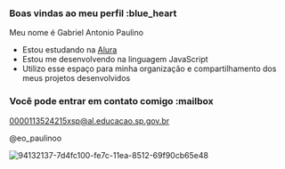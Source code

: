 ### Boas vindas ao meu perfil :blue_heart

Meu nome é Gabriel Antonio Paulino

- Estou estudando na [Alura](https://www.alura.com.br)
- Estou me desenvolvendo na linguagem JavaScript
- Utilizo esse espaço para minha organização e compartilhamento dos meus projetos desenvolvidos

### Você pode entrar em contato comigo :mailbox

0000113524215xsp@al.educacao.sp.gov.br

@eo_paulinoo

![94132137-7d4fc100-fe7c-11ea-8512-69f90cb65e48](https://github.com/user-attachments/assets/307f1bc7-d0cf-4261-8285-60a27b008bf7)
